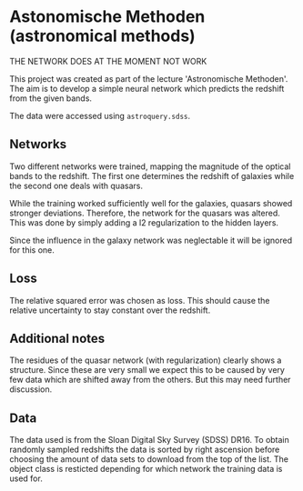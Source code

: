 # Astonomische Methoden (astronomical methods)

THE NETWORK DOES AT THE MOMENT NOT WORK

This project was created as part of the lecture 'Astronomische Methoden'.
The aim is to develop a simple neural network which predicts the redshift from the given bands.

The data were accessed using `astroquery.sdss`.

## Networks
Two different networks were trained, mapping the magnitude of the optical bands to the redshift. 
The first one determines the redshift of galaxies while the second one deals with quasars.

While the training worked sufficiently well for the galaxies, quasars showed stronger deviations.
Therefore, the network for the quasars was altered. This was done by simply adding a l2 regularization to the 
hidden layers. 

Since the influence in the galaxy network was neglectable it will be ignored for this one.

## Loss
The relative squared error was chosen as loss. 
This should cause the relative uncertainty to stay constant over the redshift.


## Additional notes
The residues of the quasar network (with regularization) clearly shows a structure.
Since these are very small we expect this to be caused by very few data which are shifted away from the others. 
But this may need further discussion.

## Data
The data used is from the Sloan Digital Sky Survey (SDSS) DR16. To obtain randomly sampled redshifts the data
is sorted by right ascension before choosing the amount of data sets to download from the top of the list. 
The object class is resticted depending for which network the training data is used for. 
